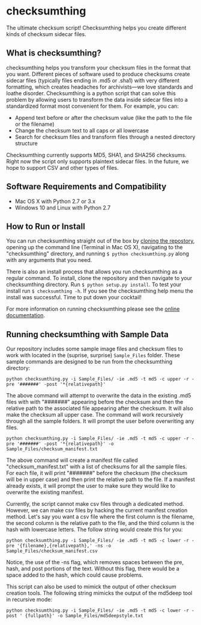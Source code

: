 # checksumthing
The ultimate checksum script! Checksumthing helps you create different kinds of checksum sidecar files.

## What is checksumthing?
checksumthing helps you transform your checksum files in the format that you want. Different pieces of software used to produce checksums create sidecar files (typically files ending in .md5 or .sha1) with very different formatting, which creates headaches for archivists—we love standards and loathe disorder. Checksumthing is a python script that can solve this problem by allowing users to transform the data inside sidecar files into a standardized format most convenient for them. For example, you can:
* Append text before or after the checksum value (like the path to the file or the filename)
* Change the checksum text to all caps or all lowercase
* Search for checksum files and transform files through a nested directory structure

Checksumthing currently supports MD5, SHA1, and SHA256 checksums. Right now the script only supports plaintext sidecar files. In the future, we hope to support CSV and other types of files.

## Software Requirements and Compatibility
* Mac OS X with Python 2.7 or 3.x
* Windows 10 and Linux with Python 2.7

## How to Run or Install
You can run checksumthing straight out of the box by [cloning the repostory](https://help.github.com/articles/cloning-a-repository/), opening up the command line (Terminal in Mac OS X), navigating to the "checksumthing" directory, and running `$ python checksumthing.py` along with any arguments that you need. 

There is also an install process that allows you run checksumthing as a regular command. To install, clone the repository and then navigate to your checksumthing directory. Run `$ python setup.py install`. To test your install run `$ checksumthing -h`. If you see the checksumthing help menu the install was successful. Time to put down your cocktail!

For more information on running checksumthing please see the [online documentation][1]. 

[1]: https://amiaopensource.github.io/checksumthing/

## Running checksumthing with Sample Data
Our repository includes some sample image files and checksum files to work with located in the (suprise, surprise) `Sample_Files` folder. These sample commands are designed to be run from the checksumthing directory:

```
python checksumthing.py -i Sample_Files/ -ie .md5 -t md5 -c upper -r -pre '#######' -post '*{relativepath}'
```
The above command will attempt to overwrite the data in the existing .md5 files with with "#######" appearing before the checksum and then the relative path to the associated file appearing after the checksum. It will also make the checksum all upper case. The command will work recursively through all the sample folders. It will prompt the user before overwriting any files.

```
python checksumthing.py -i Sample_Files/ -ie .md5 -t md5 -c upper -r -pre '#######' -post '*{relativepath}' -o Sample_Files/checksum_manifest.txt
```
The above command will create a manifest file called "checksum_manifest.txt" with a list of checksums for all the sample files. For each file, it will print "#######" before the checksum (the checksum will be in upper case) and then print the relative path to the file. If a manifest already exists, it will prompt the user to make sure they would like to overwrite the existing manifest.

Currently, the script cannot make csv files through a dedicated method. However, we can make csv files by hacking the current manifest creation method. Let's say you want a csv file where the first column is the filename, the second column is the relative path to the file, and the third column is the hash with lowercase letters. The follow string would create this for you:
```
python checksumthing.py -i Sample_Files/ -ie .md5 -t md5 -c lower -r -pre '{filename},{relativepath},' -ns -o Sample_Files/checksum_manifest.csv
```
Notice, the use of the -ns flag, which removes spaces between the pre, hash, and post portions of the text. Without this flag, there would be a space added to the hash, which could cause problems. 

This script can also be used to mimick the output of other checksum creation tools. The following string mimicks the output of the md5deep tool in recursive mode:
```
python checksumthing.py -i Sample_Files/ -ie .md5 -t md5 -c lower -r -post ' {fullpath}' -o Sample_Files/md5deepstyle.txt
```
